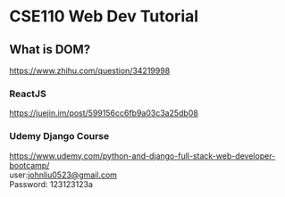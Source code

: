 # CSE110 Web Dev Tutorial  

## What is DOM?  
https://www.zhihu.com/question/34219998  

### ReactJS  
https://juejin.im/post/599156cc6fb9a03c3a25db08  

### Udemy Django Course 
https://www.udemy.com/python-and-django-full-stack-web-developer-bootcamp/  
user:johnliu0523@gmail.com  
Password: 123123123a


